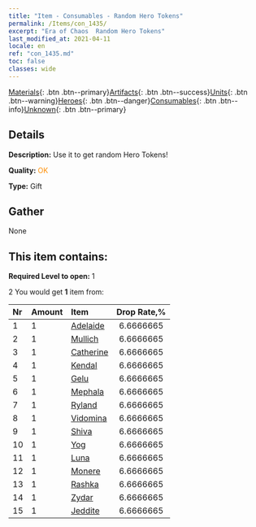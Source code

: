 ```yaml
---
title: "Item - Consumables - Random Hero Tokens"
permalink: /Items/con_1435/
excerpt: "Era of Chaos  Random Hero Tokens"
last_modified_at: 2021-04-11
locale: en
ref: "con_1435.md"
toc: false
classes: wide
---
```

 [Materials](/Items/){: .btn .btn--primary}[Artifacts](/Items/Artifacts/){: .btn .btn--success}[Units](/Items/Units/){: .btn .btn--warning}[Heroes](/Items/Heroes/){: .btn .btn--danger}[Consumables](/Items/Consumables/){: .btn .btn--info}[Unknown](/Items/Unknown/){: .btn .btn--primary}

## Details
 **Description:** Use it to get random Hero Tokens!

 **Quality:** <span style="color: #FF8C00">OK</span>

 **Type:** Gift

## Gather

  None

## This item contains:

 **Required Level to open:** 1

 2 You would get **1** item  from:

  | Nr | Amount |     Item    | Drop Rate,% |
  |:---|:-------|:------------|:---------:|
  | 1 | 1 | [Adelaide](/Items/her_359/) | 6.6666665 | 
  | 2 | 1 | [Mullich](/Items/her_360/) | 6.6666665 | 
  | 3 | 1 | [Catherine](/Items/her_361/) | 6.6666665 | 
  | 4 | 1 | [Kendal](/Items/her_363/) | 6.6666665 | 
  | 5 | 1 | [Gelu](/Items/her_366/) | 6.6666665 | 
  | 6 | 1 | [Mephala](/Items/her_367/) | 6.6666665 | 
  | 7 | 1 | [Ryland](/Items/her_368/) | 6.6666665 | 
  | 8 | 1 | [Vidomina](/Items/her_372/) | 6.6666665 | 
  | 9 | 1 | [Shiva](/Items/her_376/) | 6.6666665 | 
  | 10 | 1 | [Yog](/Items/her_377/) | 6.6666665 | 
  | 11 | 1 | [Luna](/Items/her_378/) | 6.6666665 | 
  | 12 | 1 | [Monere](/Items/her_379/) | 6.6666665 | 
  | 13 | 1 | [Rashka](/Items/her_384/) | 6.6666665 | 
  | 14 | 1 | [Zydar](/Items/her_385/) | 6.6666665 | 
  | 15 | 1 | [Jeddite](/Items/her_391/) | 6.6666665 | 
